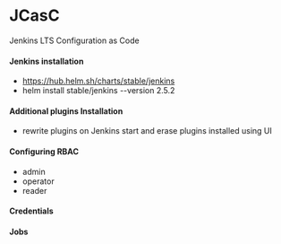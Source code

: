# JCasC
Jenkins LTS Configuration as Code

#### Jenkins installation
* https://hub.helm.sh/charts/stable/jenkins
* helm install stable/jenkins --version 2.5.2

#### Additional plugins Installation
* rewrite plugins on Jenkins start and erase plugins installed using UI

#### Configuring RBAC
* admin
* operator
* reader

#### Credentials

#### Jobs 
